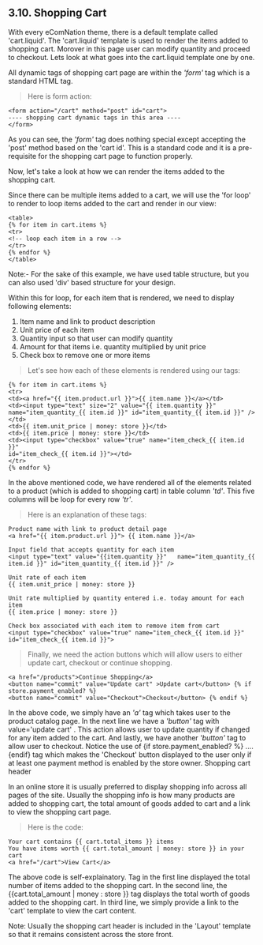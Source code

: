 ## 3.10. Shopping Cart

With every eComNation theme, there is a default template called 'cart.liquid'. The 'cart.liquid' template is used to render the items added to shopping cart. Morover in this page user can modify quantity and proceed to checkout. Lets look at what goes into the cart.liquid template one by one.

All dynamic tags of shopping cart page are within the *'form'* tag which is a standard HTML tag.

>Here is form action:

```liquid
<form action="/cart" method="post" id="cart">
---- shopping cart dynamic tags in this area ----
</form>
```

As you can see, the *'form'* tag does nothing special except accepting the 'post' method based on the 'cart id'. This is a standard code and it is a pre-requisite for the shopping cart page to function properly.

Now, let's take a look at how we can render the items added to the shopping cart.


Since there can be multiple items added to a cart, we will use the 'for loop' to render to loop items added to the cart and render in our view:

```liquid
<table>
{% for item in cart.items %}
<tr>
<!-- loop each item in a row -->
</tr>
{% endfor %}
</table>
```

<aside class="notice">
Note:- For the sake of this example, we have used table structure, but you can also used 'div' based structure for your design.
</aside>

Within this for loop, for each item that is rendered, we need to display following elements:

1. Item name and link to product description
2. Unit price of each item
3. Quantity input so that user can modify quantity
4. Amount for that items i.e. quantity multiplied by unit price
5. Check box to remove one or more items

>Let's see how each of these elements is rendered using our tags:

```liquid
{% for item in cart.items %}
<tr>
<td><a href="{{ item.product.url }}">{{ item.name }}</a></td>
<td><input type="text" size="2" value="{{ item.quantity }}" name="item_quantity_{{ item.id }}" id="item_quantity_{{ item.id }}" /></td>
<td>{{ item.unit_price | money: store }}</td>
<td>{{ item.price | money: store }}</td>
<td><input type="checkbox" value="true" name="item_check_{{ item.id }}"
id="item_check_{{ item.id }}"></td>
</tr>
{% endfor %}
```

In the above mentioned code, we have rendered all of the elements related to a product (which is added to shopping cart) in table column *'td'*. This five columns will be loop for every row *'tr'*.

> Here is an explanation of these tags:

```liquid
Product name with link to product detail page
<a href="{{ item.product.url }}"> {{ item.name }}</a>

Input field that accepts quantity for each item	
<input type="text" value="{{item.quantity }}"	name="item_quantity_{{ item.id }}" id="item_quantity_{{ item.id }}" />

Unit rate of each item
{{ item.unit_price | money: store }}
	
Unit rate multiplied by quantity entered i.e. today amount for each item
{{ item.price | money: store }}
	
Check box associated with each item to remove item from cart
<input type="checkbox" value="true" name="item_check_{{ item.id }}" id="item_check_{{ item.id }}">
```
	
>Finally, we need the action buttons which will allow users to either update cart, checkout or continue shopping.

```liquid
<a href="/products">Continue Shopping</a>
<button name="commit" value="Update cart" >Update cart</button> {% if store.payment_enabled? %}
<button name="commit" value="Checkout">Checkout</button> {% endif %}
```

In the above code, we simply have an *'a'* tag which takes user to the product catalog page. In the next line we have a *'button'* tag with value='update cart' . This action allows user to update quantity if changed for any item added to the cart. And lastly, we have another *'button'* tag to allow user to checkout. Notice the use of {if store.payment_enabled? %} ....
{endif} tag which makes the 'Checkout' button displayed to the user only if at least one payment method is enabled by the store owner.
Shopping cart header

In an online store it is usually preferred to display shopping info across all pages of the site. Usually the shopping info is how many products are added to shopping cart, the total amount of goods added to cart and a link to view the shopping cart page.

>Here is the code:

```liquid
Your cart contains {{ cart.total_items }} items
You have items worth {{ cart.total_amount | money: store }} in your cart
<a href="/cart">View Cart</a>
```

The above code is self-explainatory. Tag in the first line displayed the total number of items added to the shopping cart. In the second line, the {{cart.total_amount | money : store }} tag displays the total worth of goods added to the shopping cart. In third line, we simply provide a link to the 'cart' template to view the cart content.

<aside class="notice">
Note: Usually the shopping cart header is included in the 'Layout' template so that it remains consistent across the store front.
</aside>
